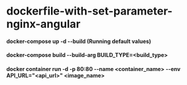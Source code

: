 # dockerfile-with-set-parameter-nginx-angular

#### docker-compose up -d --build (Running default values)
#### docker-compose build --build-arg BUILD_TYPE=<build_type>

#### docker container run -d -p 80:80 --name <container_name> --env API_URL="<api_url>" <image_name>
